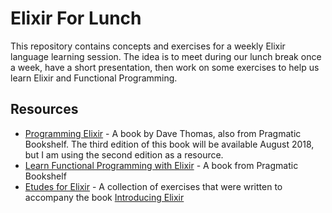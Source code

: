 # Elixir For Lunch

This repository contains concepts and exercises for a weekly Elixir language learning session. The idea is to meet during our lunch break once a week, have a short presentation, then work on some exercises to help us learn Elixir and Functional Programming.  

## Resources
* [Programming Elixir](https://pragprog.com/book/elixir16/programming-elixir-1-6) - A book by Dave Thomas, also from Pragmatic Bookshelf.  The third edition of this book will be available August 2018, but I am using the second edition as a resource.  
* [Learn Functional Programming with Elixir](https://pragprog.com/book/cdc-elixir/learn-functional-programming-with-elixir) - A book from Pragmatic Bookshelf 
* [Etudes for Elixir](https://github.com/oreillymedia/etudes-for-elixir) - A collection of exercises that were written to accompany the book [Introducing Elixir](http://shop.oreilly.com/product/0636920030584.do)

